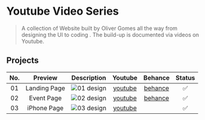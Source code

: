 # Youtube Video Series

> A collection of Website built by Oliver Gomes all the way from designing the UI to coding . The build-up is documented via videos on Youtube.

## Projects

| No. |   Preview    |                                            Description                                            |    Youtube     |       Behance       | Status |
| :-: | :----------: | :-----------------------------------------------------------------------------------------------: | :------------: | :-----------------: | :----: |
| 01  | Landing Page | ![01 design](https://raw.githubusercontent.com/oliver-gomes/design-to-react/master/images/01.png) | [youtube][yt1] | [behance][behance1] |   ✅   |
| 02  |  Event Page  | ![02 design](https://raw.githubusercontent.com/oliver-gomes/design-to-react/master/images/02.png) | [youtube][yt2] | [behance][behance2] |   ✅   |
| 03  | iPhone Page  | ![03 design](https://raw.githubusercontent.com/oliver-gomes/design-to-react/master/images/03.png) | [youtube][yt3] |                     |   ✅   |

[//]: # "These are reference links used in the body of this note and get stripped out when the markdown processor does its job. There is no need to format nicely because it shouldn't be seen. Thanks SO - http://stackoverflow.com/questions/4823468/store-comments-in-markdown-syntax"
[yt1]: https://www.youtube.com/watch?v=9yO2bhMKEjA
[behance1]: https://www.behance.net/gallery/76714199/Design-to-React-01-Landing-Page
[yt2]: https://youtu.be/TxLjRV2rMgo
[behance2]: https://www.behance.net/gallery/77017863/Design-to-React-Event-Page
[yt3]: https://www.youtube.com/watch?v=o5SewA2x2TI
